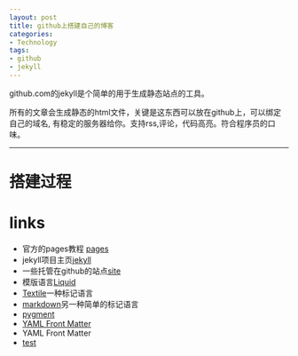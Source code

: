 ```yaml
---
layout: post
title: github上搭建自己的博客 
categories:
- Technology
tags:
- github
- jekyll
---
```


github.com的jekyll是个简单的用于生成静态站点的工具。

所有的文章会生成静态的html文件，关键是这东西可以放在github上，可以绑定自己的域名, 
有稳定的服务器给你。支持rss,评论，代码高亮。符合程序员的口味。

----
# 搭建过程

# links

* 官方的pages教程 [pages](pages.github.com)
* jekyll项目主页[jekyll](https://github.com/mojombo/jekyll)
* 一些托管在github的站点[site](https://github.com/mojombo/jekyll/wiki/sites)
* 模版语言[Liquid](https://github.com/Shopify/liquid/wiki/Liquid-for-Designers) 
* [Textile](none)一种标记语言
* [markdown](none)另一种简单的标记语言 
* [pygment](pygments.org/docs/lexers/)
* [YAML Front Matter](https://github.com/mojombo/jekyll/wiki/yaml-front-matter)
* YAML Front Matter
* [test](./2012-10-10-clear-zookeeper-log)
